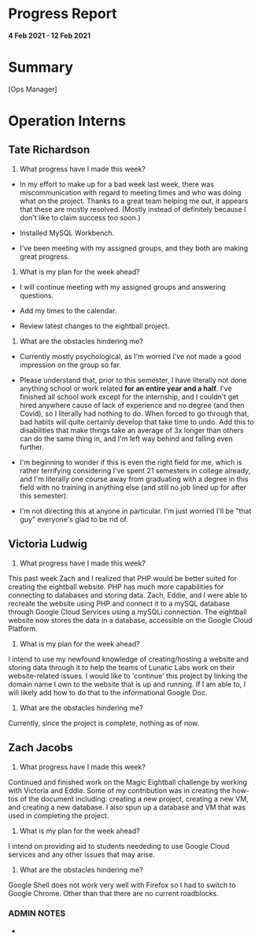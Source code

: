 # Progress Report

**4 Feb 2021 - 12 Feb 2021**

# Summary

[Ops Manager]

# Operation Interns

## Tate Richardson

1. What progress have I made this week?

* In my effort to make up for a bad week last week, there was miscommunication with regard to meeting times and who was doing what on the project.  Thanks to a great team helping me out, it appears that these are mostly resolved.  (Mostly instead of definitely because I don't like to claim success too soon.)

* Installed MySQL Workbench.

* I've been meeting with my assigned groups, and they both are making great progress.

1. What is my plan for the week ahead?

* I will continue meeting with my assigned groups and answering questions.

* Add my times to the calendar.

* Review latest changes to the eightball project.

1. What are the obstacles hindering me?

* Currently mostly psychological, as I'm worried I've not made a good impression on the group so far.

* Please understand that, prior to this semester, I have literally not done anything school or work related **for an entire year and a half**.  I've finished all school work except for the internship, and I couldn't get hired anywhere cause of lack of experience and no degree (and then Covid), so I literally had nothing to do.  When forced to go through that, bad habits will quite certainly develop that take time to undo.  Add this to disabilities that make things take an average of 3x longer than others can do the same thing in, and I'm left way behind and falling even further.

* I'm beginning to wonder if this is even the right field for me, which is rather terrifying considering I've spent 21 semesters in college already, and I'm literally one course away from graduating with a degree in this field with no training in anything else (and still no job lined up for after this semester).

* I'm not directing this at anyone in particular.  I'm just worried I'll be "that guy" everyone's glad to be rid of.

## Victoria Ludwig

1. What progress have I made this week?

This past week Zach and I realized that PHP would be better suited for creating the eightball website. PHP has much more capabilities for connecting to databases and storing data. Zach, Eddie, and I were able to recreate the website using PHP and connect it to a mySQL database through Google Cloud Services using a mySQLi connection. The eightball website now stores the data in a database, accessible on the Google Cloud Platform.

1. What is my plan for the week ahead?

I intend to use my newfound knowledge of creating/hosting a website and storing data through it to help the teams of Lunatic Labs work on their website-related issues. I would like to 'continue' this project by linking the domain name I own to the website that is up and running. If I am able to, I will likely add how to do that to the informational Google Doc.

1. What are the obstacles hindering me?

Currently, since the project is complete, nothing as of now.


## Zach Jacobs

1. What progress have I made this week?

Continued and finished work on the Magic Eightball challenge by working with Victoria and Eddie. Some of my contribution was in creating the how-tos of the document including: creating a new project, creating a new VM, and creating a new database. I also spun up a database and VM that was used in completing the project.

1. What is my plan for the week ahead?

I intend on providing aid to students neededing to use Google Cloud services and any other issues that may arise.

1. What are the obstacles hindering me?

Google Shell does not work very well with Firefox so I had to switch to Google Chrome. Other than that there are no current roadblocks.

### ADMIN NOTES

-

